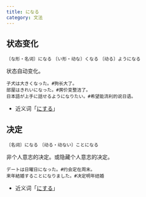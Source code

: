 ```yaml
---
title: になる
category: 文法
---
```


## 状态变化

`〔な形・名词〕になる`
`〔い形・动な〕くなる`
`〔动る〕ようになる`

状态自动变化。

```example
子犬は大きくなった。#狗长大了。
部屋はきれいになった。#房价变整洁了。
日本語が上手に話せるようになりたい。#希望能流利的说日语。
```

- 近义词「[にする](nisuru#改变状态)」

## 决定

`〔名词〕になる`
`〔动る・动ない〕ことになる`

非个人意志的决定。或隐藏个人意志的决定。

```example
デートは日曜日になった。#约会定在周末。
来年結婚することになりました。#决定明年结婚
```

- 近义词「[にする](nisuru#决定)」
